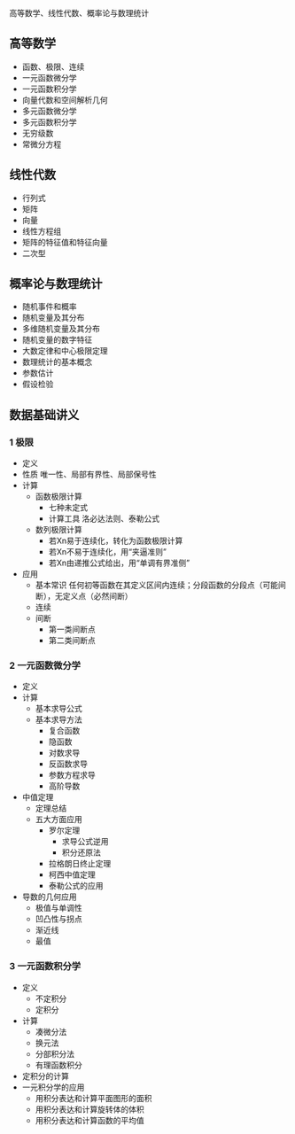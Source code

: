 高等数学、线性代数、概率论与数理统计

## 高等数学
* 函数、极限、连续
* 一元函数微分学
* 一元函数积分学
* 向量代数和空间解析几何
* 多元函数微分学
* 多元函数积分学
* 无穷级数
* 常微分方程

## 线性代数
* 行列式
* 矩阵
* 向量
* 线性方程组
* 矩阵的特征值和特征向量
* 二次型

## 概率论与数理统计
* 随机事件和概率
* 随机变量及其分布
* 多维随机变量及其分布
* 随机变量的数字特征
* 大数定律和中心极限定理
* 数理统计的基本概念
* 参数估计
* 假设检验


## 数据基础讲义

### 1 极限
- 定义
- 性质 唯一性、局部有界性、局部保号性
- 计算
  - 函数极限计算
    - 七种未定式
    - 计算工具 洛必达法则、泰勒公式
  - 数列极限计算
    - 若Xn易于连续化，转化为函数极限计算
    - 若Xn不易于连续化，用“夹逼准则”
    - 若Xn由递推公式给出，用“单调有界准侧”
- 应用
  - 基本常识 任何初等函数在其定义区间内连续；分段函数的分段点（可能间断），无定义点（必然间断）
  - 连续
  - 间断
    - 第一类间断点
    - 第二类间断点

### 2 一元函数微分学
- 定义
- 计算
  - 基本求导公式
  - 基本求导方法
    - 复合函数
    - 隐函数
    - 对数求导
    - 反函数求导
    - 参数方程求导
    - 高阶导数
- 中值定理
  - 定理总结
  - 五大方面应用
    - 罗尔定理
      - 求导公式逆用
      - 积分还原法
    - 拉格朗日终止定理
    - 柯西中值定理
    - 泰勒公式的应用
- 导数的几何应用
  - 极值与单调性
  - 凹凸性与拐点
  - 渐近线
  - 最值
  
### 3 一元函数积分学
- 定义
  - 不定积分
  - 定积分
- 计算
  - 凑微分法
  - 换元法
  - 分部积分法
  - 有理函数积分
- 定积分的计算
- 一元积分学的应用
  - 用积分表达和计算平面图形的面积
  - 用积分表达和计算旋转体的体积
  - 用积分表达和计算函数的平均值

